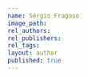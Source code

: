 ```yaml
---
name: Sérgio Fragoso
image_path:
rel_authors:
rel_publishers:
rel_tags:
layout: author
published: true
---
```

